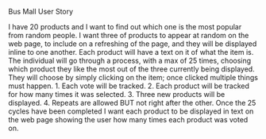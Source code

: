 Bus Mall User Story

I have 20 products and I want to find out which one is the most popular from random people.
I want three of products to appear at random on the web page, to include on a refreshing of the page, and they will be displayed inline to one another.
Each product will have a text on it of what the item is.
The individual will go through a process, with a max of 25 times, choosing which product they like the most out of the three currently being displayed.
They will choose by simply clicking on the item; once clicked multiple things must happen.
    1. Each vote will be tracked.
    2. Each product will be tracked for how many times it was selected.
    3. Three new products will be displayed.
    4. Repeats are allowed BUT not right after the other.
Once the 25 cycles have been completed I want each product to be displayed in text on the web page showing the user how many times each product was voted on.